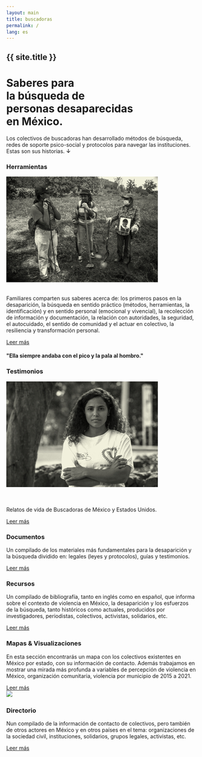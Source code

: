 ```yaml
---
layout: main
title: buscadoras
permalink: /
lang: es
---
```


<div id="cover">
  <h2 class="page-subtitle">{{ site.title }}</h2>
  <div class="content-top">
    <h1>Saberes para <br>la búsqueda de <br><span class="color-brick">personas desaparecidas</span><br>en México.</h1>
    <p>Los colectivos de buscadoras han desarrollado métodos de búsqueda, redes de soporte psico-social y protocolos para navegar las instituciones. Estas son sus historias. <span class="color-brick" style="font-weight:600;">↓</span></p>
  </div>
</div>





<div class="panel" data-color="neutro"></div>

<div class="content-container">
<div class="archivo animatable fadeInUp" id="stories">
<h3>Herramientas</h3>
<div class="row">

  <div class="column">  
  <div class="main_img">
  <img src="assets/images/6C2A0616.jpg">
  </div>  
  </div>

  <div class="double-column">
  <br/><p>Familiares comparten sus saberes acerca de: los primeros pasos en la desaparición, la búsqueda en sentido práctico (métodos, herramientas, la identificación) y en sentido personal (emocional y vivencial), la recolección de información y documentación, la relación con autoridades, la seguridad, el autocuidado, el sentido de comunidad y el actuar en colectivo, la resiliencia y transformación personal.</p>
  <a href="{{ '/tools/' | absolute_url }}">Leer más</a>
  </div>
</div><!-- row -->
</div>
</div><!-- content-container -->




<div class="panel" data-color="earth"></div>

<div class="quote animatable fadeInUp">
<div class="content-container">
  <h4>"Ella siempre andaba con el pico y la pala al hombro."</h4>
</div>
</div>




<!--
<div class="bg-image animatable fadeInUp">
<div class="content-container">

<div class="archivo">
<h3>Buscadoras</h3>
<h4>“Ella siempre andaba con el pico y la pala al hombro”</h4>
</div>

</div>
</div>
-->

<!--
<div class="archivo animatable fadeInUp">
  <h3>Memoria Colectiva</h3>
  <div class="main_full_img">
    <img src="{{ '/assets/images/6C2A0942.jpg' | absolute_url }}" />
  </div>
</div>
-->






<div class="panel" data-color="neutro"></div>


<div class="content-container">


<div class="archivo">
  <h3>Testimonios</h3>
  <div class="row">

  <div class="column">
  <div class="main_img">
  <img src="assets/images/6C2A1100.jpg">
  </div>
  </div>

  <div class="double-column">
  <br/><br/><p>Relatos de vida de Buscadoras de México y Estados Unidos.</p>
  <a href="{{ '/testimonios/' | absolute_url }}">Leer más</a>
  </div>
</div>



<div class="archivo animatable fadeInUp" id="maps"  data-color="sky">
  <h3>Documentos</h3>
  <p>Un compilado de los materiales más fundamentales para la desaparición y la búsqueda dividido en: legales (leyes y protocolos), guías y testimonios.</p>
  <a href="{{ '/documentos/' | absolute_url }}">Leer más</a>
  <div class="main_full_img"></div>
</div>


<div class="archivo animatable fadeInUp" id="maps"  data-color="sky">
  <h3>Recursos</h3>
  <p>Un compilado de bibliografía, tanto en inglés como en español, que informa sobre el contexto de violencia en México, la desaparición y los esfuerzos de la búsqueda, tanto históricos como actuales, producidos por investigadores, periodistas, colectivos, activistas, solidarios, etc.</p>
  <a href="{{ '/recursos/' | absolute_url }}">Leer más</a>
  <div class="main_full_img"></div>
</div>



<div class="archivo animatable fadeInUp" id="maps"  data-color="sky">
  <h3>Mapas & Visualizaciones</h3>
  <p>En esta sección encontrarás un mapa con los colectivos existentes en México por estado, con su información de contacto. Además trabajamos en mostrar una mirada más profunda a variables de percepción de violencia en México, organización comunitaria, violencia por municipio de 2015 a 2021.</p>
  <a href="{{ '/datavis/' | absolute_url }}">Leer más</a>

  <div class="main_full_img">
  <img src="assets/images/bgG8L9s1bYKc.jpg">
  </div>

</div>



<div class="archivo animatable fadeInUp" id="resources" data-color="neutro">
  <h3>Directorio</h3>
  <p>Nun compilado de la información de contacto de colectivos, pero también de otros actores en México y en otros países en el tema: organizaciones de la sociedad civil, instituciones, solidarios, grupos legales, activistas, etc.</p>
  <a href="{{ '/directorio/' | absolute_url }}">Leer más</a>
</div>

</div> <!-- class="content-container" -->
